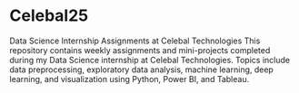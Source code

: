 # Celebal25
Data Science Internship Assignments at Celebal Technologies This repository contains weekly assignments and mini-projects completed during my Data Science internship at Celebal Technologies. Topics include data preprocessing, exploratory data analysis, machine learning, deep learning, and visualization using Python, Power BI, and Tableau.
